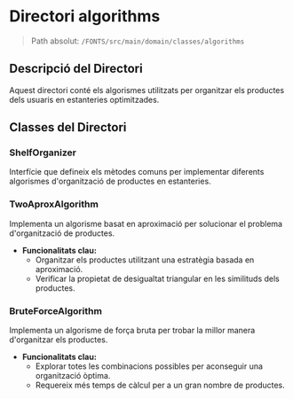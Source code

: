 # Directori algorithms  

> Path absolut: `/FONTS/src/main/domain/classes/algorithms`  

## Descripció del Directori  
Aquest directori conté els algorismes utilitzats per organitzar els productes dels usuaris en estanteries optimitzades.  

## Classes del Directori  

### **ShelfOrganizer**  
Interfície que defineix els mètodes comuns per implementar diferents algorismes d'organització de productes en estanteries.  

### **TwoAproxAlgorithm**  
Implementa un algorisme basat en aproximació per solucionar el problema d'organització de productes.  
- **Funcionalitats clau:**  
  - Organitzar els productes utilitzant una estratègia basada en aproximació.  
  - Verificar la propietat de desigualtat triangular en les similituds dels productes.  

### **BruteForceAlgorithm**  
Implementa un algorisme de força bruta per trobar la millor manera d'organitzar els productes.  
- **Funcionalitats clau:**  
  - Explorar totes les combinacions possibles per aconseguir una organització òptima.  
  - Requereix més temps de càlcul per a un gran nombre de productes.  